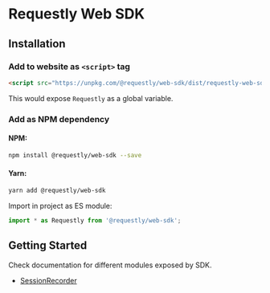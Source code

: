 # Requestly Web SDK

## Installation

### Add to website as `<script>` tag

```html
<script src="https://unpkg.com/@requestly/web-sdk/dist/requestly-web-sdk.min.js" crossorigin></script>
```
This would expose `Requestly` as a global variable.

### Add as NPM dependency

#### NPM:
```sh
npm install @requestly/web-sdk --save 
```

#### Yarn:
```sh
yarn add @requestly/web-sdk
```

Import in project as ES module:
```javascript
import * as Requestly from '@requestly/web-sdk';
```

## Getting Started

Check documentation for different modules exposed by SDK.

- [SessionRecorder](documentation/SessionRecorder.md)
